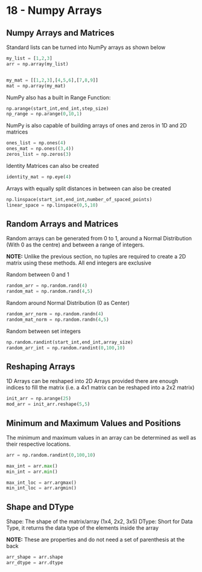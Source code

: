 # 18 - Numpy Arrays
## Numpy Arrays and Matrices
Standard lists can be turned into NumPy arrays as shown below

```py
my_list = [1,2,3]
arr = np.array(my_list)


my_mat = [[1,2,3],[4,5,6],[7,8,9]]
mat = np.array(my_mat)
```

NumPy also has a built in Range Function:

```py
np.arange(start_int,end_int,step_size)
np_range = np.arange(0,10,1)
```

NumPy is also capable of building arrays of ones and zeros in 1D and 2D matrices

```py
ones_list = np.ones(4)
ones_mat = np.ones((3,4))
zeros_list = np.zeros(3)
```

Identity Matrices can also be created

```py
identity_mat = np.eye(4)
```

Arrays with equally split distances in between can also be created

```py
np.linspace(start_int,end_int,number_of_spaced_points)
linear_space = np.linspace(0,5,10)
```

## Random Arrays and Matrices

Random arrays can be generated from 0 to 1, around a Normal Distribution (With 0 as the centre) and between a range of integers.

**NOTE:** Unlike the previous section, no tuples are required to create a 2D matrix using these methods. All end integers are exclusive

Random between 0 and 1

```py
random_arr = np.random.rand(4)
random_mat = np.random.rand(4,5)
```

Random around Normal Distribution (0 as Center)

```py
random_arr_norm = np.random.randn(4)
random_mat_norm = np.random.randn(4,5)
```

Random between set integers

```py
np.random.randint(start_int,end_int,array_size)
random_arr_int = np.random.randint(0,100,10)
```

## Reshaping Arrays

1D Arrays can be reshaped into 2D Arrays provided there are enough indices to fill the matrix
(i.e. a 4x1 matrix can be reshaped into a 2x2 matrix)

```py
init_arr = np.arange(25)
mod_arr = init_arr.reshape(5,5)
```

## Minimum and Maximum Values and Positions

The minimum and maximum values in an array can be determined as well as their respective locations.

```py
arr = np.random.randint(0,100,10)

max_int = arr.max()
min_int = arr.min()

max_int_loc = arr.argmax()
min_int_loc = arr.argmin()
```

## Shape and DType

Shape: The shape of the matrix/array (1x4, 2x2, 3x5)
DType: Short for Data Type, it returns the data type of the elements inside the array

**NOTE:** These are properties and do not need a set of parenthesis at the back

```py
arr_shape = arr.shape
arr_dtype = arr.dtype
```


